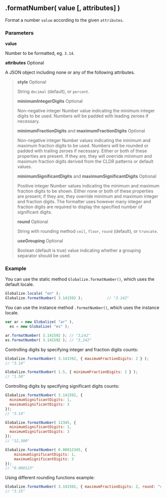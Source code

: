 ## .formatNumber( value [, attributes] )

Format a number `value` according to the given `attributes`.

### Parameters

**value**

Number to be formatted, eg. `3.14`.

**attributes** Optional

A JSON object including none or any of the following attributes.

> **style** Optional
>
> String `decimal` (default), or `percent`.
>
> **minimumIntegerDigits** Optional
>
> Non-negative integer Number value indicating the minimum integer digits to be
> used. Numbers will be padded with leading zeroes if necessary.
>
> **minimumFractionDigits** and **maximumFractionDigits** Optional
>
> Non-negative integer Number values indicating the minimum and maximum fraction
> digits to be used. Numbers will be rounded or padded with trailing zeroes if
> necessary. Either or both of these properties are present. If they are,
> they will override minimum and maximum fraction digits derived from the
> CLDR patterns or default values.
>
> **minimumSignificantDigits** and **maximumSignificantDigits** Optional
>
> Positive integer Number values indicating the minimum and maximum fraction
> digits to be shown. Either none or both of these properties are present; if
> they are, they override minimum and maximum integer and fraction digits. The
> formatter uses however many integer and fraction digits are required to
> display the specified number of significant digits.
>
> **round** Optional
>
> String with rounding method `ceil`, `floor`, `round` (default), or `truncate`.
>
> **useGrouping** Optional
>
> Boolean (default is true) value indicating whether a grouping separator should
> be used.

### Example

You can use the static method `Globalize.formatNumber()`, which uses the default
locale.

```javascript
Globalize.locale( "en" );
Globalize.formatNumber( 3.141592 );           // "3.142"
```

You can use the instance method `.formatNumber()`, which uses the instance
locale.

```javascript
var ar = new Globalize( "ar" ),
  es = new Globalize( "es" );

ar.formatNumber( 3.141592 ); // "3٫142"
es.formatNumber( 3.141592 ); // "3,142"
```

Controlling digits by specifying integer and fraction digits counts:

```javascript
Globalize.formatNumber( 3.141592, { maximumFractionDigits: 2 } );
// "3.14"

Globalize.formatNumber( 1.5, { minimumFractionDigits: 2 } );
// "1.50"
```

Controlling digits by specifying significant digits counts:

```javascript
Globalize.formatNumber( 3.141592, {
  minimumSignificantDigits: 1,
  maximumSignificantDigits: 3
});
// "3.14"

Globalize.formatNumber( 12345, {
  minimumSignificantDigits: 1,
  maximumSignificantDigits: 3
});
// "12,300"

Globalize.formatNumber( 0.00012345, {
    minimumSignificantDigits: 1,
    maximumSignificantDigits: 3
});
// "0.000123"
```

Using different rounding functions example:

```javascript
Globalize.formatNumber( 3.141592, { maximumFractionDigits: 2, round: "ceil" } );
// "3.15"
```
